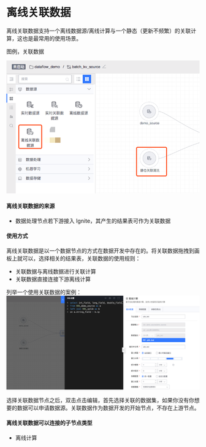 # 离线关联数据

离线关联数据支持一个离线数据源/离线计算与一个静态（更新不频繁）的关联计算，这也是最常用的使用场景。

图例，关联数据

![](../../../../assets/dataflow/components/source/dataflow-batch-kv-source.png)

#### 离线关联数据的来源
- 数据处理节点若下游接入 Ignite，其产生的结果表可作为关联数据

#### 使用方式
离线关联数据是以一个数据节点的方式在数据开发中存在的。将关联数据拖拽到画板上就可以，选择相关的结果表，关联数据的使用规则：

- 关联数据与离线数据进行关联计算
- 关联数据直接连接下游离线计算

列举一个使用关联数据的案例：
![](../../../../assets/dataflow/components/source/dataflow-batch-kv-source-example1.png)

选择关联数据节点之后，双击点击编辑，首先选择关联的数据集，如果你没有你想要的数据可以申请数据源。关联数据作为数据开发的开始节点，不存在上游节点。

#### 离线关联数据可以连接的子节点类型
- 离线计算
